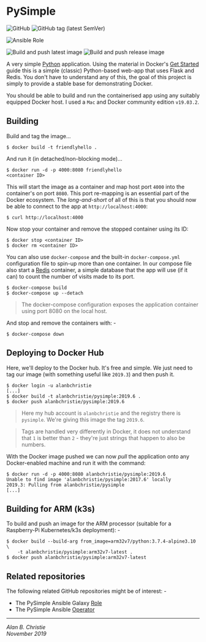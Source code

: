 # PySimple

![GitHub](https://img.shields.io/github/license/alanbchristie/pysimple)
![GitHub tag (latest SemVer)](https://img.shields.io/github/tag/alanbchristie/pysimple)

![Ansible Role](https://img.shields.io/ansible/role/42199)

![Build and push latest image](https://github.com/alanbchristie/PySimple/workflows/Build%20and%20push%20latest%20image/badge.svg?branch=master)
![Build and push release image](https://github.com/alanbchristie/PySimple/workflows/Build%20and%20push%20release%20image/badge.svg?branch=master)

A very simple [Python] application. Using the material in Docker's
[Get Started] guide this is a simple (classic) Python-based web-app
that uses Flask and Redis. You don't have to understand any of this,
the goal of this project is simply to provide a stable base for
demonstrating Docker.

You should be able to build and run the containerised app using
any suitably equipped Docker host. I used a `Mac` and Docker
community edition `v19.03.2`.

## Building
Build and tag the image...

    $ docker build -t friendlyhello .

And run it (in detached/non-blocking mode)...

    $ docker run -d -p 4000:8080 friendlyhello
    <container ID>

This will start the image as a container and map host port `4000` into the
container's on port `8080`. This port re-mapping is an essential part of the
Docker ecosystem. The _long-and-short_ of all of this is that you should now
be able to connect to the app at `http://localhost:4000`:

    $ curl http://localhost:4000
    
Now stop your container and remove the stopped container using its ID:

    $ docker stop <container ID>
    $ docker rm <container ID>

You can also use `docker-compose` and the built-in `docker-compose.yml`
configuration file to spin-up more than one container. In our compose
file also start a [Redis] container, a simple database that the app will
use (if it can) to count the number of visits made to its port.

    $ docker-compose build
    $ docker-compose up --detach

>   The docker-compose configuration exposes the application container
    using port 8080 on the local host.

And stop and remove the containers with: -

    $ docker-compose down
     
## Deploying to Docker Hub
Here, we'll deploy to the Docker hub. It's free and simple. We just need to
tag our image (with something useful like `2019.3`) and then push it.

    $ docker login -u alanbchristie
    [...]
    $ docker build -t alanbchristie/pysimple:2019.6 .
    $ docker push alanbchristie/pysimple:2019.6

>   Here my hub account is `alanbchristie` and the registry there
    is `pysimple`. We're giving this image the tag `2019.6`.
    
>   Tags are handled very differently in Docker, it does not understand
    that `1` is better than `2` - they're just strings that happen to
    also be numbers.

With the Docker image pushed we can now _pull_ the application onto any
Docker-enabled machine and run it with the command:

    $ docker run -d -p 4000:8080 alanbchristie/pysimple:2019.6
    Unable to find image 'alanbchristie/pysimple:2017.6' locally
    2019.3: Pulling from alanbchristie/pysimple
    [...]

## Building for ARM (k3s)
To build and push an image for the ARM processor (suitable for a Raspberry-Pi
Kubernetes/k3s deployment): -

    $ docker build --build-arg from_image=arm32v7/python:3.7.4-alpine3.10 \
        -t alanbchristie/pysimple:arm32v7-latest .
    $ docker push alanbchristie/pysimple:arm32v7-latest

## Related repositories
The following related GitHub repositories might be of interest: -

-   The PySimple Ansible Galaxy [Role]
-   The PySimple Ansible [Operator]

---

_Alan B. Christie_  
_November 2019_  

[Get Started]: https://docs.docker.com/get-started/part2/
[Operator]: https://github.com/alanbchristie/ansible-operator-PySimple
[Python]: https://www.python.org
[Redis]: https://redis.io
[Role]: https://github.com/alanbchristie/ansible-role-PySimple
